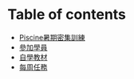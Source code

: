 # Table of contents

* [Piscine暑期密集訓練](README.md)
* [參加學員](jia.md)
* [自學教材](zi-jiao-cai.md)
* [每周任務](mei-zhou-ren.md)

